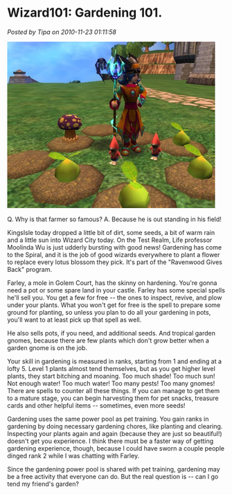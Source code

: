 # Wizard101: Gardening 101.

*Posted by Tipa on 2010-11-23 01:11:58*

[![](../../../uploads/2010/11/WizardGraphicalClient-2010-11-23-00-55-16-79-480x384.jpg "Yummy boom shroom!")](../../../uploads/2010/11/WizardGraphicalClient-2010-11-23-00-55-16-79.jpg)

Q. Why is that farmer so famous?
A. Because he is out standing in his field!

KingsIsle today dropped a little bit of dirt, some seeds, a bit of warm rain and a little sun into Wizard City today. On the Test Realm, Life professor Moolinda Wu is just udderly bursting with good news! Gardening has come to the Spiral, and it is the job of good wizards everywhere to plant a flower to replace every lotus blossom they pick. It's part of the "Ravenwood Gives Back" program.

Farley, a mole in Golem Court, has the skinny on hardening. You're gonna need a pot or some spare land in your castle. Farley has some special spells he'll sell you. You get a few for free -- the ones to inspect, revive, and plow under your plants. What you won't get for free is the spell to prepare some ground for planting, so unless you plan to do all your gardening in pots, you'll want to at least pick up that spell as well.

He also sells pots, if you need, and additional seeds. And tropical garden gnomes, because there are few plants which don't grow better when a garden gnome is on the job.

Your skill in gardening is measured in ranks, starting from 1 and ending at a lofty 5. Level 1 plants almost tend themselves, but as you get higher level plants, they start bitching and moaning. Too much shade! Too much sun! Not enough water! Too much water! Too many pests! Too many gnomes! There are spells to counter all these things. If you can manage to get them to a mature stage, you can begin harvesting them for pet snacks, treasure cards and other helpful items -- sometimes, even more seeds!

Gardening uses the same power pool as pet training. You gain ranks in gardening by doing necessary gardening chores, like planting and clearing. Inspecting your plants again and again (because they are just so beautiful!) doesn't get you experience. I think there must be a faster way of getting gardening experience, though, because I could have sworn a couple people dinged rank 2 while I was chatting with Farley.

Since the gardening power pool is shared with pet training, gardening may be a free activity that everyone can do. But the real question is -- can I go tend my friend's garden?

